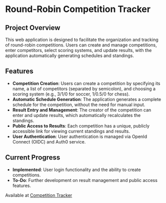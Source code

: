 # Round-Robin Competition Tracker

## Project Overview

This web application is designed to facilitate the organization and tracking of round-robin competitions. Users can create and manage competitions, enter competitors, select scoring systems, and update results, with the application automatically generating schedules and standings.

## Features

- **Competition Creation**: Users can create a competition by specifying its name, a list of competitors (separated by semicolon), and choosing a scoring system (e.g., 3/1/0 for soccer, 1/0.5/0 for chess).
- **Automatic Schedule Generation**: The application generates a complete schedule for the competition, without the need for manual input.
- **Result Entry and Management**: The creator of the competition can enter and update results, which automatically recalculates the standings.
- **Public Access to Results**: Each competition has a unique, publicly accessible link for viewing current standings and results.
- **User Authentication**: User authentication is managed via OpenId Connect (OIDC) and Auth0 service.

## Current Progress

- **Implemented**: User login functionality and the ability to create competitions.
- **To-Do**: Further development on result management and public access features.

Available at [Competition Tracker](https://competition-app-wheat.vercel.app/)
